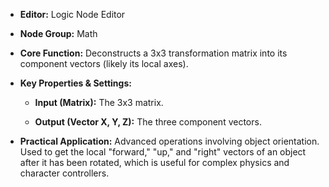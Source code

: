 - **Editor:** Logic Node Editor
    
- **Node Group:** Math
    
- **Core Function:** Deconstructs a 3x3 transformation matrix into its component vectors (likely its local axes).
    
- **Key Properties & Settings:**
    
    - **Input (Matrix):** The 3x3 matrix.
        
    - **Output (Vector X, Y, Z):** The three component vectors.
        
- **Practical Application:** Advanced operations involving object orientation. Used to get the local "forward," "up," and "right" vectors of an object after it has been rotated, which is useful for complex physics and character controllers.